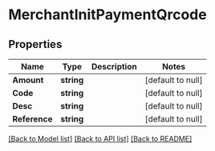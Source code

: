 # MerchantInitPaymentQrcode

## Properties
Name | Type | Description | Notes
------------ | ------------- | ------------- | -------------
**Amount** | **string** |  | [default to null]
**Code** | **string** |  | [default to null]
**Desc** | **string** |  | [default to null]
**Reference** | **string** |  | [default to null]

[[Back to Model list]](../README.md#documentation-for-models) [[Back to API list]](../README.md#documentation-for-api-endpoints) [[Back to README]](../README.md)

